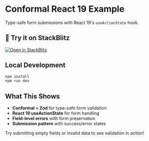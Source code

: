 # Conformal React 19 Example

Type-safe form submissions with React 19's `useActionState` hook.

## 🚀 Try it on StackBlitz

[![Open in StackBlitz](https://developer.stackblitz.com/img/open_in_stackblitz.svg)](https://stackblitz.com/github/marcomuser/conformal/tree/main/examples/react)

## Local Development

```bash
npm install
npm run dev
```

## What This Shows

- **Conformal + Zod** for type-safe form validation
- **React 19 useActionState** for form handling
- **Field-level errors** with form preservation
- **Submission pattern** with success/error states

Try submitting empty fields or invalid data to see validation in action!
